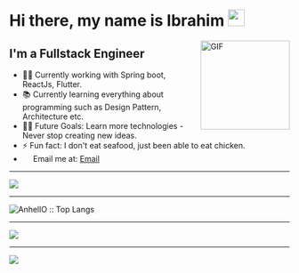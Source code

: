 # Hi there, my name is Ibrahim <img width="30px" src="https://media.tenor.com/images/3b388fe03da271d2674faf85eb7c3fcd/tenor.gif" />

<img align="right" alt="GIF" height="160px" src="https://media.giphy.com/media/du3J3cXyzhj75IOgvA/giphy.gif" />

## I'm a Fullstack Engineer

- 👨‍💻 Currently working with Spring boot, ReactJs, Flutter.
- 📚 Currently learning everything about programming such as Design Pattern, Architecture etc.
- 💪🏼 Future Goals: Learn more technologies - Never stop creating new ideas.
- ⚡ Fun fact: I don't eat seafood, just been able to eat chicken.
- <img src="https://camo.githubusercontent.com/5bf17041186bbc591a286709593ee76baf2e4711/68747470733a2f2f6564656e742e6769746875622e696f2f537570657254696e7949636f6e732f696d616765732f7376672f676d61696c2e737667" width="15"> Email me at: <a href="mailto:mahfuzjailaniibrahim@gmail.com">Email</a>
<hr>
<!-- Add statistics using anuraghazra/github-readme-stats package -->
<img src="https://github-readme-stats.vercel.app/api?username=ibrahimMahfuz&show_icons=true" align="center">
<hr>
<img src="https://github-readme-stats.vercel.app/api/top-langs/?username=IbrahimMahfuz&langs_count=10&layout=compact" alt="AnhellO :: Top Langs" />
<hr>
<img src="https://metrics.lecoq.io/ibrahimMahfuz" align="center">  
<hr>
<img src="https://github-readme-streak-stats.herokuapp.com/?user=ibrahimMahfuz" align="center">  

